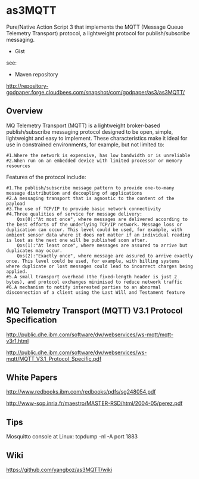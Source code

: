 as3MQTT
=======

Pure/Native Action Script 3 that implements the MQTT (Message Queue Telemetry Transport) protocol, a lightweight protocol for publish/subscribe messaging.

* Gist

see: 

* Maven repository

http://repository-godpaper.forge.cloudbees.com/snapshot/com/godpaper/as3/as3MQTT/

## Overview

MQ Telemetry Transport (MQTT) is a lightweight broker-based publish/subscribe messaging protocol designed to be open, simple, lightweight and easy to implement. These characteristics make it ideal for use in constrained environments, for example, but not limited to:

    #1.Where the network is expensive, has low bandwidth or is unreliable
    #2.When run on an embedded device with limited processor or memory resources

Features of the protocol include:

    #1.The publish/subscribe message pattern to provide one-to-many message distribution and decoupling of applications
    #2.A messaging transport that is agnostic to the content of the payload
    #3.The use of TCP/IP to provide basic network connectivity
    #4.Three qualities of service for message delivery:
        Qos(0):"At most once", where messages are delivered according to the best efforts of the underlying TCP/IP network. Message loss or duplication can occur. This level could be used, for example, with ambient sensor data where it does not matter if an individual reading is lost as the next one will be published soon after.
        Qos(1):"At least once", where messages are assured to arrive but duplicates may occur.
        Qos(2):"Exactly once", where message are assured to arrive exactly once. This level could be used, for example, with billing systems where duplicate or lost messages could lead to incorrect charges being applied.
    #5.A small transport overhead (the fixed-length header is just 2 bytes), and protocol exchanges minimised to reduce network traffic
    #6.A mechanism to notify interested parties to an abnormal disconnection of a client using the Last Will and Testament feature


## MQ Telemetry Transport (MQTT) V3.1 Protocol Specification

http://public.dhe.ibm.com/software/dw/webservices/ws-mqtt/mqtt-v3r1.html

http://public.dhe.ibm.com/software/dw/webservices/ws-mqtt/MQTT_V3.1_Protocol_Specific.pdf

## White Papers 

http://www.redbooks.ibm.com/redbooks/pdfs/sg248054.pdf

http://www-sop.inria.fr/maestro/MASTER-RSD/html/2004-05/perez.pdf

## Tips

Mosquitto console at Linux: tcpdump -nl -A port 1883

## Wiki

https://github.com/yangboz/as3MQTT/wiki
